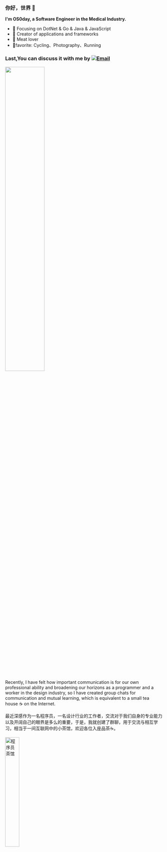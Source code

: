 


### 你好，世界 👋
**I'm OS0day,  a Software Engineer in the Medical Industry.**
- :orange_book: Focusing on DotNet & Go & Java & JavaScript 
- :hammer: Creator of applications and frameworks
- :meat_on_bone: Meat lover
- 🤪favorite: Cycling、Photography、Running

### Last,You can discuss it with me by  [![Email](https://img.shields.io/badge/-os0day@qq.com-D14836?style=flat-square&logo=Gmail&logoColor=fff)](mailto:os0day@qq.com)

<img align="center" width=50% height=50%   src="https://github-readme-stats.vercel.app/api?username=OS0day&show_icons=true&icon_color=CE1D2D&text_color=718096&bg_color=ffffff&hide_title=true" />



Recently, I have felt how important communication is for our own professional ability and broadening our horizons as a programmer and a worker in the design industry, so I have created group chats for communication and mutual learning, which is equivalent to a small tea house ☕ on the Internet.

最近深感作为一名程序员，一名设计行业的工作者，交流对于我们自身的专业能力以及开阔自己的眼界是多么的重要，于是，我就创建了群聊，用于交流与相互学习，相当于一间互联网中的小茶馆，欢迎各位入座品茶☕。
<div>
<img align="center" width=30% height=30% src="https://cdn.jsdelivr.net/gh/OS0day/MyImagesBed@latest/images/Pasted%20image%2020220213011207.png" alt="程序员茶馆" title="程序员茶馆">



